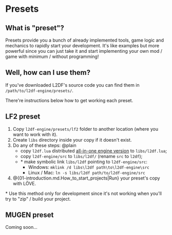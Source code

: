 # Presets

## What is "preset"?

Presets provide you a bunch of already implemented tools, game logic and mechanics to rapidly start your development.
It's like examples but more powerful since you can just take it and start implementing your own mod / game with minimum / without
programming!


## Well, how can I use them?

If you've downloaded L2DF's source code you can find them in `/path/to/l2df-engine/presets/`.

There're instructions below how to get working each preset.


## LF2 preset

1. Copy `l2df-engine/presets/lf2` folder to another location (where you want to work with it).
2. Create `libs` directory inside your copy if it doesn't exist.
3. Do any of these steps:
	@plain
	- copy `l2df.lua` distributed [all-in-one engine version](https://github.com/atom-tm/l2df-engine/releases) to `libs/l2df.lua`;
	- copy `l2df-engine/src` to `libs/l2df/` (rename `src` to `l2df`);
	- \* make symbolic link `libs/l2df` pointing to `l2df-engine/src`:
		* Windows: `mklink /d libs\l2df path\to\l2df-engine\src`
		* Linux / Mac: `ln -s libs/l2df path/to/l2df-engine/src`
4. @{01-introduction.md.How_to_start_projects|Run} your preset's copy with LÖVE.

\* Use this method only for development since it's not working when you'll try to "zip" / build your project.


## MUGEN preset

Coming soon...